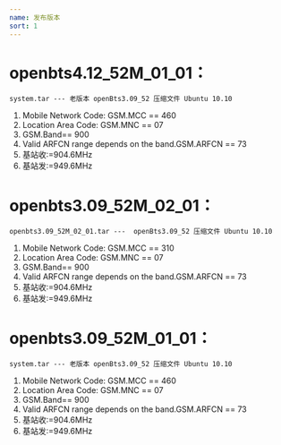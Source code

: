 ```yaml
---
name: 发布版本
sort: 1
---
```


# openbts4.12_52M_01_01：
	system.tar --- 老版本 openBts3.09_52 压缩文件 Ubuntu 10.10
  1. Mobile Network Code: GSM.MCC == 460
  2. Location Area Code:  GSM.MNC ==  07
  3. GSM.Band== 900
  4. Valid ARFCN range depends on the band.GSM.ARFCN == 73
  5. 基站收:=904.6MHz
  6. 基站发:=949.6MHz

# openbts3.09_52M_02_01：
	openbts3.09_52M_02_01.tar ---  openBts3.09_52 压缩文件 Ubuntu 10.10
  1. Mobile Network Code: GSM.MCC == 310
  2. Location Area Code:  GSM.MNC ==  07
  3. GSM.Band== 900
  4. Valid ARFCN range depends on the band.GSM.ARFCN == 73
  5. 基站收:=904.6MHz
  6. 基站发:=949.6MHz

# openbts3.09_52M_01_01：
	system.tar --- 老版本 openBts3.09_52 压缩文件 Ubuntu 10.10
  1. Mobile Network Code: GSM.MCC == 460
  2. Location Area Code:  GSM.MNC ==  07
  3. GSM.Band== 900
  4. Valid ARFCN range depends on the band.GSM.ARFCN == 73
  5. 基站收:=904.6MHz
  6. 基站发:=949.6MHz
